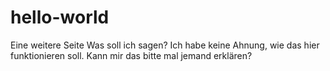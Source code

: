# hello-world
Eine weitere Seite
Was soll ich sagen? Ich habe keine Ahnung, wie das hier funktionieren soll. Kann mir das bitte mal jemand erklären?
